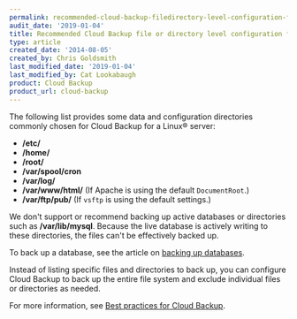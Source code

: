 ```yaml
---
permalink: recommended-cloud-backup-filedirectory-level-configuration-for-a-linux-server/
audit_date: '2019-01-04'
title: Recommended Cloud Backup file or directory level configuration for a Linux server
type: article
created_date: '2014-08-05'
created_by: Chris Goldsmith
last_modified_date: '2019-01-04'
last_modified_by: Cat Lookabaugh
product: Cloud Backup
product_url: cloud-backup
---
```


The following list provides some data and configuration directories commonly chosen for 
Cloud Backup for a Linux&reg; server:

- **/etc/**
- **/home/**
- **/root/**
- **/var/spool/cron**
- **/var/log/**
- **/var/www/html/** (If Apache is using the default `DocumentRoot`.)
- **/var/ftp/pub/** (If `vsftp` is using the default settings.)

We don't support or recommend backing up active databases or directories such as **/var/lib/mysql**. 
Because the live database is actively writing to these directories, the files can't be effectively 
backed up. 

To back up a database, see the article on [backing up databases](/how-to/rackspace-cloud-backup-backing-up-databases).

Instead of listing specific files and directories to back up, you can configure Cloud Backup to back up 
the entire file system and exclude individual files or directories as needed.

For more information, see [Best practices for Cloud Backup](https://support.rackspace.com/how-to/best-practices-for-cloud-backup/).
